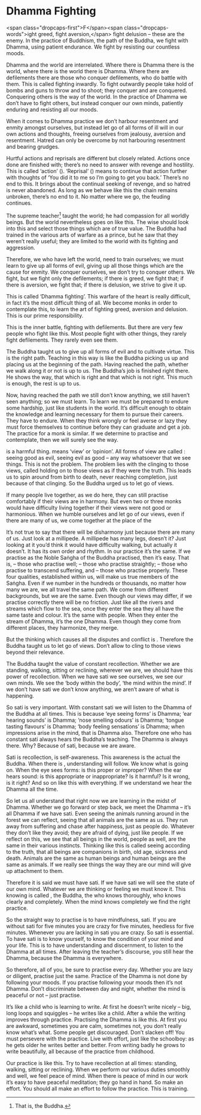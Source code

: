 Dhamma Fighting
===============

\<span class="dropcaps-first"\>F\</span\>\<span
class="dropcaps-words"\>ight greed, fight aversion,\</span\> fight
delusion – these are the enemy. In the practice of Buddhism, the path of
the Buddha, we fight with Dhamma, using patient endurance. We fight by
resisting our countless moods.

Dhamma and the world are interrelated. Where there is Dhamma there is
the world, where there is the world there is Dhamma. Where there are
defilements there are those who conquer defilements, who do battle with
them. This is called fighting inwardly. To fight outwardly people take
hold of bombs and guns to throw and to shoot; they conquer and are
conquered. Conquering others is the way of the world. In the practice of
Dhamma we don’t have to fight others, but instead conquer our own minds,
patiently enduring and resisting all our moods.

When it comes to Dhamma practice we don’t harbour resentment and enmity
amongst ourselves, but instead let go of all forms of ill will in our
own actions and thoughts, freeing ourselves from jealousy, aversion and
resentment. Hatred can only be overcome by not harbouring resentment and
bearing grudges.

Hurtful actions and reprisals are different but closely related. Actions
once done are finished with; there’s no need to answer with revenge and
hostility. This is called ‘action’ (). ‘Reprisal’ () means to continue
that action further with thoughts of ‘You did it to me so I’m going to
get you back.’ There’s no end to this. It brings about the continual
seeking of revenge, and so hatred is never abandoned. As long as we
behave like this the chain remains unbroken, there’s no end to it. No
matter where we go, the feuding continues.

The supreme teacher[^1] taught the world; he had compassion for all
worldly beings. But the world nevertheless goes on like this. The wise
should look into this and select those things which are of true value.
The Buddha had trained in the various arts of warfare as a prince, but
he saw that they weren’t really useful; they are limited to the world
with its fighting and aggression.

Therefore, we who have left the world, need to train ourselves; we must
learn to give up all forms of evil, giving up all those things which are
the cause for enmity. We conquer ourselves, we don’t try to conquer
others. We fight, but we fight only the defilements; if there is greed,
we fight that; if there is aversion, we fight that; if there is
delusion, we strive to give it up.

This is called ‘Dhamma fighting’. This warfare of the heart is really
difficult, in fact it’s the most difficult thing of all. We become monks
in order to contemplate this, to learn the art of fighting greed,
aversion and delusion. This is our prime responsibility.

This is the inner battle, fighting with defilements. But there are very
few people who fight like this. Most people fight with other things,
they rarely fight defilements. They rarely even see them.

The Buddha taught us to give up all forms of evil and to cultivate
virtue. This is the right path. Teaching in this way is like the Buddha
picking us up and placing us at the beginning of the path. Having
reached the path, whether we walk along it or not is up to us. The
Buddha’s job is finished right there. He shows the way, that which is
right and that which is not right. This much is enough, the rest is up
to us.

Now, having reached the path we still don’t know anything, we still
haven’t seen anything; so we must learn. To learn we must be prepared to
endure some hardship, just like students in the world. It’s difficult
enough to obtain the knowledge and learning necessary for them to pursue
their careers. They have to endure. When they think wrongly or feel
averse or lazy they must force themselves to continue before they can
graduate and get a job. The practice for a monk is similar. If we
determine to practise and contemplate, then we will surely see the way.

is a harmful thing. means ‘view’ or ‘opinion’. All forms of view are
called : seeing good as evil, seeing evil as good – any way whatsoever
that we see things. This is not the problem. The problem lies with the
clinging to those views, called holding on to those views as if they
were the truth. This leads us to spin around from birth to death, never
reaching completion, just because of that clinging. So the Buddha urged
us to let go of views.

If many people live together, as we do here, they can still practise
comfortably if their views are in harmony. But even two or three monks
would have difficulty living together if their views were not good or
harmonious. When we humble ourselves and let go of our views, even if
there are many of us, we come together at the place of the

It’s not true to say that there will be disharmony just because there
are many of us. Just look at a millipede. A millipede has many legs,
doesn’t it? Just looking at it you’d think it would have difficulty
walking, but actually it doesn’t. It has its own order and rhythm. In
our practice it’s the same. If we practise as the Noble Saṅgha of the
Buddha practised, then it’s easy. That is, – those who practise well; –
those who practise straightly; – those who practise to transcend
suffering, and – those who practise properly. These four qualities,
established within us, will make us true members of the Saṅgha. Even if
we number in the hundreds or thousands, no matter how many we are, we
all travel the same path. We come from different backgrounds, but we are
the same. Even though our views may differ, if we practise correctly
there will be no friction. Just like all the rivers and streams which
flow to the sea, once they enter the sea they all have the same taste
and colour. It’s the same with people. When they enter the stream of
Dhamma, it’s the one Dhamma. Even though they come from different
places, they harmonize, they merge.

But the thinking which causes all the disputes and conflict is .
Therefore the Buddha taught us to let go of views. Don’t allow to cling
to those views beyond their relevance.

The Buddha taught the value of constant recollection. Whether we are
standing, walking, sitting or reclining, wherever we are, we should have
this power of recollection. When we have sati we see ourselves, we see
our own minds. We see the ‘body within the body’, ‘the mind within the
mind’. If we don’t have sati we don’t know anything, we aren’t aware of
what is happening.

So sati is very important. With constant sati we will listen to the
Dhamma of the Buddha at all times. This is because ‘eye seeing forms’ is
Dhamma; ‘ear hearing sounds’ is Dhamma; ‘nose smelling odours’ is
Dhamma; ‘tongue tasting flavours’ is Dhamma; ‘body feeling sensations’
is Dhamma; when impressions arise in the mind, that is Dhamma also.
Therefore one who has constant sati always hears the Buddha’s teaching.
The Dhamma is always there. Why? Because of sati, because we are aware.

Sati is recollection, is self-awareness. This awareness is the actual
the Buddha. When there is , understanding will follow. We know what is
going on. When the eye sees forms: is this proper or improper? When the
ear hears sound: is this appropriate or inappropriate? Is it harmful? Is
it wrong, is it right? And so on like this with everything. If we
understand we hear the Dhamma all the time.

So let us all understand that right now we are learning in the midst of
Dhamma. Whether we go forward or step back, we meet the Dhamma – it’s
all Dhamma if we have sati. Even seeing the animals running around in
the forest we can reflect, seeing that all animals are the same as us.
They run away from suffering and chase after happiness, just as people
do. Whatever they don’t like they avoid; they are afraid of dying, just
like people. If we reflect on this, we see that all beings in the world,
people as well, are the same in their various instincts. Thinking like
this is called seeing according to the truth, that all beings are
companions in birth, old age, sickness and death. Animals are the same
as human beings and human beings are the same as animals. If we really
see things the way they are our mind will give up attachment to them.

Therefore it is said we must have sati. If we have sati we will see the
state of our own mind. Whatever we are thinking or feeling we must know
it. This knowing is called , the Buddha, the who knows thoroughly, who
knows clearly and completely. When the mind knows completely we find the
right practice.

So the straight way to practise is to have mindfulness, sati. If you are
without sati for five minutes you are crazy for five minutes, heedless
for five minutes. Whenever you are lacking in sati you are crazy. So
sati is essential. To have sati is to know yourself, to know the
condition of your mind and your life. This is to have understanding and
discernment, to listen to the Dhamma at all times. After leaving the
teacher’s discourse, you still hear the Dhamma, because the Dhamma is
everywhere.

So therefore, all of you, be sure to practise every day. Whether you are
lazy or diligent, practise just the same. Practice of the Dhamma is not
done by following your moods. If you practise following your moods then
it’s not Dhamma. Don’t discriminate between day and night, whether the
mind is peaceful or not – just practise.

It’s like a child who is learning to write. At first he doesn’t write
nicely – big, long loops and squiggles – he writes like a child. After a
while the writing improves through practice. Practising the Dhamma is
like this. At first you are awkward, sometimes you are calm, sometimes
not, you don’t really know what’s what. Some people get discouraged.
Don’t slacken off! You must persevere with the practice. Live with
effort, just like the schoolboy: as he gets older he writes better and
better. From writing badly he grows to write beautifully, all because of
the practice from childhood.

Our practice is like this. Try to have recollection at all times:
standing, walking, sitting or reclining. When we perform our various
duties smoothly and well, we feel peace of mind. When there is peace of
mind in our work it’s easy to have peaceful meditation; they go hand in
hand. So make an effort. You should all make an effort to follow the
practice. This is training.

[^1]: That is, the Buddha.
